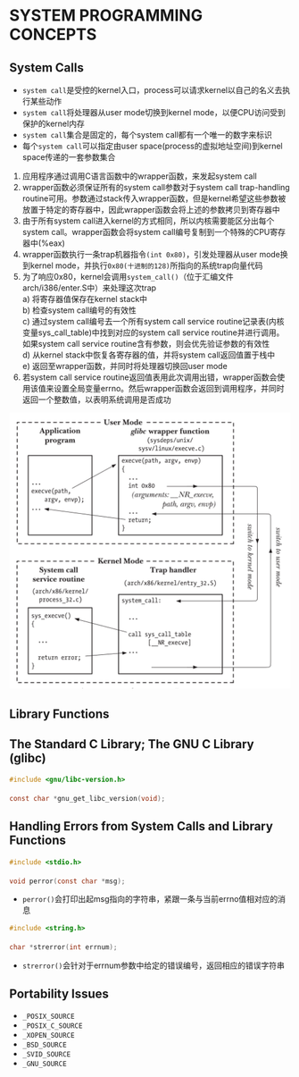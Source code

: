 # SYSTEM PROGRAMMING CONCEPTS

## System Calls
- `system call`是受控的kernel入口，process可以请求kernel以自己的名义去执行某些动作  
- `system call`将处理器从user mode切换到kernel mode，以便CPU访问受到保护的kernel内存
- `system call`集合是固定的，每个system call都有一个唯一的数字来标识
- 每个`system call`可以指定由user space(process的虚拟地址空间)到kernel space传递的一套参数集合

1. 应用程序通过调用C语言函数中的wrapper函数，来发起system call
2. wrapper函数必须保证所有的system call参数对于system call trap-handling routine可用。参数通过stack传入wrapper函数，但是kernel希望这些参数被放置于特定的寄存器中，因此wrapper函数会将上述的参数拷贝到寄存器中
3. 由于所有system call进入kernel的方式相同，所以内核需要能区分出每个system call。wrapper函数会将system call编号复制到一个特殊的CPU寄存器中(%eax)
4. wrapper函数执行一条trap机器指令`(int 0x80)`，引发处理器从user mode换到kernel mode，并执行`0x80(十进制的128)`所指向的系统trap向量代码
5. 为了响应0x80，kernel会调用`system_call()`（位于汇编文件arch/i386/enter.S中）来处理这次trap  
   a) 将寄存器值保存在kernel stack中  
   b) 检查system call编号的有效性  
   c) 通过system call编号去一个所有system call service routine记录表(内核变量sys_call_table)中找到对应的system call service routine并进行调用。如果system call service routine含有参数，则会优先验证参数的有效性  
   d) 从kernel stack中恢复各寄存器的值，并将system call返回值置于栈中  
   e) 返回至wrapper函数，并同时将处理器切换回user mode  
6. 若system call service routine返回值表用此次调用出错，wrapper函数会使用该值来设置全局变量errno。然后wrapper函数会返回到调用程序，并同时返回一个整数值，以表明系统调用是否成功

![3-1.png](./img/3-1.png)

## Library Functions

## The Standard C Library; The GNU C Library (glibc)
```c
#include <gnu/libc-version.h>

const char *gnu_get_libc_version(void);
```

## Handling Errors from System Calls and Library Functions
```c
#include <stdio.h>

void perror(const char *msg);
```
- `perror()`会打印出起msg指向的字符串，紧跟一条与当前errno值相对应的消息

```c
#include <string.h>

char *strerror(int errnum);
```
- `strerror()`会针对于errnum参数中给定的错误编号，返回相应的错误字符串

## Portability Issues
- `_POSIX_SOURCE`
- `_POSIX_C_SOURCE`
- `_XOPEN_SOURCE`
- `_BSD_SOURCE`
- `_SVID_SOURCE`
- `_GNU_SOURCE`